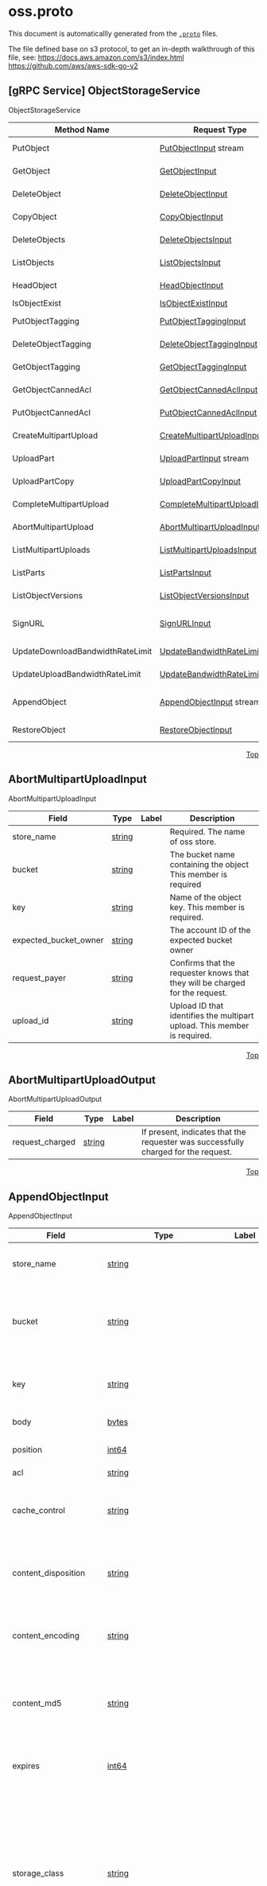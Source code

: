 
# oss.proto
<a name="top"></a>

This document is automaticallly generated from the [`.proto`](https://github.com/mosn/layotto/tree/main/spec/proto/runtime/v1) files.

The file defined base on s3 protocol, to get an in-depth walkthrough of this file, see:
https://docs.aws.amazon.com/s3/index.html
https://github.com/aws/aws-sdk-go-v2


<a name="spec.proto.extension.v1.ObjectStorageService"></a>

## [gRPC Service] ObjectStorageService
ObjectStorageService

| Method Name | Request Type | Response Type | Description |
| ----------- | ------------ | ------------- | ------------|
| PutObject | [PutObjectInput](#spec.proto.extension.v1.PutObjectInput) stream | [PutObjectOutput](#spec.proto.extension.v1.PutObjectOutput) | Object CRUD API Adds an object to a bucket. Refer https://docs.aws.amazon.com/AmazonS3/latest/API/API_PutObject.html |
| GetObject | [GetObjectInput](#spec.proto.extension.v1.GetObjectInput) | [GetObjectOutput](#spec.proto.extension.v1.GetObjectOutput) stream | Retrieves objects. Refer https://docs.aws.amazon.com/AmazonS3/latest/API/API_GetObject.html |
| DeleteObject | [DeleteObjectInput](#spec.proto.extension.v1.DeleteObjectInput) | [DeleteObjectOutput](#spec.proto.extension.v1.DeleteObjectOutput) | Delete objects. Refer https://docs.aws.amazon.com/AmazonS3/latest/API/API_DeleteObject.html |
| CopyObject | [CopyObjectInput](#spec.proto.extension.v1.CopyObjectInput) | [CopyObjectOutput](#spec.proto.extension.v1.CopyObjectOutput) | Creates a copy of an object that is already stored in oss server. Refer https://docs.aws.amazon.com/zh_cn/AmazonS3/latest/API/API_CopyObject.html |
| DeleteObjects | [DeleteObjectsInput](#spec.proto.extension.v1.DeleteObjectsInput) | [DeleteObjectsOutput](#spec.proto.extension.v1.DeleteObjectsOutput) | Delete multiple objects from a bucket. Refer https://docs.aws.amazon.com/zh_cn/AmazonS3/latest/API/API_DeleteObjects.html |
| ListObjects | [ListObjectsInput](#spec.proto.extension.v1.ListObjectsInput) | [ListObjectsOutput](#spec.proto.extension.v1.ListObjectsOutput) | Returns some or all (up to 1,000) of the objects in a bucket. Refer https://docs.aws.amazon.com/zh_cn/AmazonS3/latest/API/API_ListObjects.html |
| HeadObject | [HeadObjectInput](#spec.proto.extension.v1.HeadObjectInput) | [HeadObjectOutput](#spec.proto.extension.v1.HeadObjectOutput) | The HEAD action retrieves metadata from an object without returning the object itself. Refer https://docs.aws.amazon.com/AmazonS3/latest/API/API_HeadObject.html |
| IsObjectExist | [IsObjectExistInput](#spec.proto.extension.v1.IsObjectExistInput) | [IsObjectExistOutput](#spec.proto.extension.v1.IsObjectExistOutput) | This action used to check if the file exists. |
| PutObjectTagging | [PutObjectTaggingInput](#spec.proto.extension.v1.PutObjectTaggingInput) | [PutObjectTaggingOutput](#spec.proto.extension.v1.PutObjectTaggingOutput) | Object Tagging API Sets the supplied tag-set to an object that already exists in a bucket. Refer https://docs.aws.amazon.com/AmazonS3/latest/API/API_PutObjectTagging.html |
| DeleteObjectTagging | [DeleteObjectTaggingInput](#spec.proto.extension.v1.DeleteObjectTaggingInput) | [DeleteObjectTaggingOutput](#spec.proto.extension.v1.DeleteObjectTaggingOutput) | Removes the entire tag set from the specified object. Refer https://docs.aws.amazon.com/AmazonS3/latest/API/API_DeleteObjectTagging.html |
| GetObjectTagging | [GetObjectTaggingInput](#spec.proto.extension.v1.GetObjectTaggingInput) | [GetObjectTaggingOutput](#spec.proto.extension.v1.GetObjectTaggingOutput) | Returns the tag-set of an object. Refer https://docs.aws.amazon.com/zh_cn/AmazonS3/latest/API/API_GetObjectTagging.html |
| GetObjectCannedAcl | [GetObjectCannedAclInput](#spec.proto.extension.v1.GetObjectCannedAclInput) | [GetObjectCannedAclOutput](#spec.proto.extension.v1.GetObjectCannedAclOutput) | Returns object canned acl. Refer https://docs.aws.amazon.com/AmazonS3/latest/userguide/acl-overview.html#CannedACL |
| PutObjectCannedAcl | [PutObjectCannedAclInput](#spec.proto.extension.v1.PutObjectCannedAclInput) | [PutObjectCannedAclOutput](#spec.proto.extension.v1.PutObjectCannedAclOutput) | Set object canned acl. Refer https://docs.aws.amazon.com/AmazonS3/latest/userguide/acl-overview.html#CannedACL |
| CreateMultipartUpload | [CreateMultipartUploadInput](#spec.proto.extension.v1.CreateMultipartUploadInput) | [CreateMultipartUploadOutput](#spec.proto.extension.v1.CreateMultipartUploadOutput) | Object Multipart Operation API Initiates a multipart upload and returns an upload ID. Refer https://docs.aws.amazon.com/zh_cn/AmazonS3/latest/API/API_CreateMultipartUpload.html |
| UploadPart | [UploadPartInput](#spec.proto.extension.v1.UploadPartInput) stream | [UploadPartOutput](#spec.proto.extension.v1.UploadPartOutput) | Uploads a part in a multipart upload. Refer https://docs.aws.amazon.com/AmazonS3/latest/API/API_UploadPart.html |
| UploadPartCopy | [UploadPartCopyInput](#spec.proto.extension.v1.UploadPartCopyInput) | [UploadPartCopyOutput](#spec.proto.extension.v1.UploadPartCopyOutput) | Uploads a part by copying data from an existing object as data source. Refer https://docs.aws.amazon.com/AmazonS3/latest/API/API_UploadPartCopy.html |
| CompleteMultipartUpload | [CompleteMultipartUploadInput](#spec.proto.extension.v1.CompleteMultipartUploadInput) | [CompleteMultipartUploadOutput](#spec.proto.extension.v1.CompleteMultipartUploadOutput) | Completes a multipart upload by assembling previously uploaded parts. Refer https://docs.aws.amazon.com/AmazonS3/latest/API/API_CompleteMultipartUpload.html |
| AbortMultipartUpload | [AbortMultipartUploadInput](#spec.proto.extension.v1.AbortMultipartUploadInput) | [AbortMultipartUploadOutput](#spec.proto.extension.v1.AbortMultipartUploadOutput) | This action aborts a multipart upload. Refer https://docs.aws.amazon.com/AmazonS3/latest/API/API_AbortMultipartUpload.html |
| ListMultipartUploads | [ListMultipartUploadsInput](#spec.proto.extension.v1.ListMultipartUploadsInput) | [ListMultipartUploadsOutput](#spec.proto.extension.v1.ListMultipartUploadsOutput) | This action lists in-progress multipart uploads. Refer https://docs.aws.amazon.com/AmazonS3/latest/API/API_ListMultipartUploads.html |
| ListParts | [ListPartsInput](#spec.proto.extension.v1.ListPartsInput) | [ListPartsOutput](#spec.proto.extension.v1.ListPartsOutput) | Lists the parts that have been uploaded for a specific multipart upload. Refer https://docs.aws.amazon.com/AmazonS3/latest/API/API_ListParts.html |
| ListObjectVersions | [ListObjectVersionsInput](#spec.proto.extension.v1.ListObjectVersionsInput) | [ListObjectVersionsOutput](#spec.proto.extension.v1.ListObjectVersionsOutput) | Returns metadata about all versions of the objects in a bucket. Refer https://docs.aws.amazon.com/AmazonS3/latest/API/API_ListObjectVersions.html |
| SignURL | [SignURLInput](#spec.proto.extension.v1.SignURLInput) | [SignURLOutput](#spec.proto.extension.v1.SignURLOutput) | A presigned URL gives you access to the object identified in the URL, provided that the creator of the presigned URL has permissions to access that object. Refer https://docs.aws.amazon.com/AmazonS3/latest/userguide/PresignedUrlUploadObject.html |
| UpdateDownloadBandwidthRateLimit | [UpdateBandwidthRateLimitInput](#spec.proto.extension.v1.UpdateBandwidthRateLimitInput) | [.google.protobuf.Empty](#google.protobuf.Empty) | This action used to set download bandwidth limit speed. Refer https://github.com/aliyun/aliyun-oss-go-sdk/blob/master/oss/client.go#L2106 |
| UpdateUploadBandwidthRateLimit | [UpdateBandwidthRateLimitInput](#spec.proto.extension.v1.UpdateBandwidthRateLimitInput) | [.google.protobuf.Empty](#google.protobuf.Empty) | This action used to set upload bandwidth limit speed. Refer https://github.com/aliyun/aliyun-oss-go-sdk/blob/master/oss/client.go#L2096 |
| AppendObject | [AppendObjectInput](#spec.proto.extension.v1.AppendObjectInput) stream | [AppendObjectOutput](#spec.proto.extension.v1.AppendObjectOutput) | This action is used to append object. Refer https://help.aliyun.com/document_detail/31981.html or https://github.com/minio/minio-java/issues/980 |
| RestoreObject | [RestoreObjectInput](#spec.proto.extension.v1.RestoreObjectInput) | [RestoreObjectOutput](#spec.proto.extension.v1.RestoreObjectOutput) | Restores an archived copy of an object back. Refer https://docs.aws.amazon.com/zh_cn/AmazonS3/latest/API/API_RestoreObject.html |

 <!-- end services -->


<a name="spec.proto.extension.v1.AbortMultipartUploadInput"></a>
<p align="right"><a href="#top">Top</a></p>

## AbortMultipartUploadInput
AbortMultipartUploadInput


| Field | Type | Label | Description |
| ----- | ---- | ----- | ----------- |
| store_name | [string](#string) |  | Required. The name of oss store. |
| bucket | [string](#string) |  | The bucket name containing the object This member is required |
| key | [string](#string) |  | Name of the object key. This member is required. |
| expected_bucket_owner | [string](#string) |  | The account ID of the expected bucket owner |
| request_payer | [string](#string) |  | Confirms that the requester knows that they will be charged for the request. |
| upload_id | [string](#string) |  | Upload ID that identifies the multipart upload. This member is required. |






<a name="spec.proto.extension.v1.AbortMultipartUploadOutput"></a>
<p align="right"><a href="#top">Top</a></p>

## AbortMultipartUploadOutput
AbortMultipartUploadOutput


| Field | Type | Label | Description |
| ----- | ---- | ----- | ----------- |
| request_charged | [string](#string) |  | If present, indicates that the requester was successfully charged for the request. |






<a name="spec.proto.extension.v1.AppendObjectInput"></a>
<p align="right"><a href="#top">Top</a></p>

## AppendObjectInput
AppendObjectInput


| Field | Type | Label | Description |
| ----- | ---- | ----- | ----------- |
| store_name | [string](#string) |  | Required. The name of oss store. |
| bucket | [string](#string) |  | The bucket name containing the object This member is required |
| key | [string](#string) |  | Name of the object key. This member is required. |
| body | [bytes](#bytes) |  | Object content |
| position | [int64](#int64) |  | Append start position |
| acl | [string](#string) |  | Object ACL |
| cache_control | [string](#string) |  | Sets the Cache-Control header of the response. |
| content_disposition | [string](#string) |  | Sets the Content-Disposition header of the response |
| content_encoding | [string](#string) |  | Sets the Content-Encoding header of the response |
| content_md5 | [string](#string) |  | The base64-encoded 128-bit MD5 digest of the part data. |
| expires | [int64](#int64) |  | Sets the Expires header of the response |
| storage_class | [string](#string) |  | Provides storage class information of the object. Amazon S3 returns this header for all objects except for S3 Standard storage class objects. |
| server_side_encryption | [string](#string) |  | The server-side encryption algorithm used when storing this object in Amazon S3 (for example, AES256, aws:kms). |
| meta | [string](#string) |  | Object metadata |
| tags | [AppendObjectInput.TagsEntry](#spec.proto.extension.v1.AppendObjectInput.TagsEntry) | repeated | Object tags |






<a name="spec.proto.extension.v1.AppendObjectInput.TagsEntry"></a>
<p align="right"><a href="#top">Top</a></p>

## AppendObjectInput.TagsEntry



| Field | Type | Label | Description |
| ----- | ---- | ----- | ----------- |
| key | [string](#string) |  |  |
| value | [string](#string) |  |  |






<a name="spec.proto.extension.v1.AppendObjectOutput"></a>
<p align="right"><a href="#top">Top</a></p>

## AppendObjectOutput
AppendObjectOutput


| Field | Type | Label | Description |
| ----- | ---- | ----- | ----------- |
| append_position | [int64](#int64) |  | Next append position |






<a name="spec.proto.extension.v1.CompleteMultipartUploadInput"></a>
<p align="right"><a href="#top">Top</a></p>

## CompleteMultipartUploadInput
CompleteMultipartUploadInput


| Field | Type | Label | Description |
| ----- | ---- | ----- | ----------- |
| store_name | [string](#string) |  | Required. The name of oss store. |
| bucket | [string](#string) |  | The bucket name containing the object This member is required |
| key | [string](#string) |  | Name of the object key. This member is required. |
| upload_id | [string](#string) |  | ID for the initiated multipart upload. This member is required. |
| request_payer | [string](#string) |  | Confirms that the requester knows that they will be charged for the request. |
| expected_bucket_owner | [string](#string) |  | Expected bucket owner |
| multipart_upload | [CompletedMultipartUpload](#spec.proto.extension.v1.CompletedMultipartUpload) |  | The container for the multipart upload request information. |






<a name="spec.proto.extension.v1.CompleteMultipartUploadOutput"></a>
<p align="right"><a href="#top">Top</a></p>

## CompleteMultipartUploadOutput
CompleteMultipartUploadOutput


| Field | Type | Label | Description |
| ----- | ---- | ----- | ----------- |
| bucket | [string](#string) |  | The bucket name containing the object This member is required |
| key | [string](#string) |  | Name of the object key. This member is required. |
| bucket_key_enabled | [bool](#bool) |  | Indicates whether the multipart upload uses an S3 Bucket Key for server-side encryption with Amazon Web Services KMS (SSE-KMS). |
| etag | [string](#string) |  | Entity tag that identifies the newly created object's data |
| expiration | [string](#string) |  | If the object expiration is configured, this will contain the expiration date (expiry-date) and rule ID (rule-id). The value of rule-id is URL-encoded. |
| location | [string](#string) |  | The URI that identifies the newly created object. |
| request_charged | [string](#string) |  | If present, indicates that the requester was successfully charged for the request. |
| sse_kms_keyId | [string](#string) |  | If present, specifies the ID of the Amazon Web Services Key Management Service (Amazon Web Services KMS) symmetric customer managed key that was used for the object. |
| server_side_encryption | [string](#string) |  | The server-side encryption algorithm used when storing this object in Amazon S3 (for example, AES256, aws:kms). |
| version_id | [string](#string) |  | Version ID of the newly created object, in case the bucket has versioning turned on. |






<a name="spec.proto.extension.v1.CompletedMultipartUpload"></a>
<p align="right"><a href="#top">Top</a></p>

## CompletedMultipartUpload
CompletedMultipartUpload


| Field | Type | Label | Description |
| ----- | ---- | ----- | ----------- |
| parts | [CompletedPart](#spec.proto.extension.v1.CompletedPart) | repeated | Array of CompletedPart data types. |






<a name="spec.proto.extension.v1.CompletedPart"></a>
<p align="right"><a href="#top">Top</a></p>

## CompletedPart
CompletedPart


| Field | Type | Label | Description |
| ----- | ---- | ----- | ----------- |
| etag | [string](#string) |  | Entity tag returned when the part was uploaded. |
| part_number | [int32](#int32) |  | Part number that identifies the part. This is a positive integer between 1 and 10,000. |






<a name="spec.proto.extension.v1.CopyObjectInput"></a>
<p align="right"><a href="#top">Top</a></p>

## CopyObjectInput
CopyObjectInput


| Field | Type | Label | Description |
| ----- | ---- | ----- | ----------- |
| store_name | [string](#string) |  | Required. The name of oss store. |
| bucket | [string](#string) |  | The name of the destination bucket. When using this action with an access point This member is required. |
| key | [string](#string) |  | The key of the destination object. This member is required. |
| copy_source | [CopySource](#spec.proto.extension.v1.CopySource) |  | CopySource |
| tagging | [CopyObjectInput.TaggingEntry](#spec.proto.extension.v1.CopyObjectInput.TaggingEntry) | repeated | The tag-set for the object destination object this value must be used in conjunction with the TaggingDirective. The tag-set must be encoded as URL Query parameters. |
| expires | [int64](#int64) |  | The date and time at which the object is no longer cacheable. |
| metadata_directive | [string](#string) |  | Specifies whether the metadata is copied from the source object or replaced with metadata provided in the request. |
| metadata | [CopyObjectInput.MetadataEntry](#spec.proto.extension.v1.CopyObjectInput.MetadataEntry) | repeated | A map of metadata to store with the object in S3. |






<a name="spec.proto.extension.v1.CopyObjectInput.MetadataEntry"></a>
<p align="right"><a href="#top">Top</a></p>

## CopyObjectInput.MetadataEntry



| Field | Type | Label | Description |
| ----- | ---- | ----- | ----------- |
| key | [string](#string) |  |  |
| value | [string](#string) |  |  |






<a name="spec.proto.extension.v1.CopyObjectInput.TaggingEntry"></a>
<p align="right"><a href="#top">Top</a></p>

## CopyObjectInput.TaggingEntry



| Field | Type | Label | Description |
| ----- | ---- | ----- | ----------- |
| key | [string](#string) |  |  |
| value | [string](#string) |  |  |






<a name="spec.proto.extension.v1.CopyObjectOutput"></a>
<p align="right"><a href="#top">Top</a></p>

## CopyObjectOutput
CopyObjectOutput


| Field | Type | Label | Description |
| ----- | ---- | ----- | ----------- |
| copy_object_result | [CopyObjectResult](#spec.proto.extension.v1.CopyObjectResult) |  | Container for all response elements. |
| version_id | [string](#string) |  | Version ID of the newly created copy. |
| expiration | [string](#string) |  | If the object expiration is configured, the response includes this header. |






<a name="spec.proto.extension.v1.CopyObjectResult"></a>
<p align="right"><a href="#top">Top</a></p>

## CopyObjectResult
CopyObjectResult


| Field | Type | Label | Description |
| ----- | ---- | ----- | ----------- |
| etag | [string](#string) |  | Returns the ETag of the new object. The ETag reflects only changes to the contents of an object, not its metadata. |
| last_modified | [int64](#int64) |  | Creation date of the object. |






<a name="spec.proto.extension.v1.CopyPartResult"></a>
<p align="right"><a href="#top">Top</a></p>

## CopyPartResult
CopyPartResult


| Field | Type | Label | Description |
| ----- | ---- | ----- | ----------- |
| etag | [string](#string) |  | Entity tag of the object. |
| last_modified | [int64](#int64) |  | Last modified time |






<a name="spec.proto.extension.v1.CopySource"></a>
<p align="right"><a href="#top">Top</a></p>

## CopySource
CopySource


| Field | Type | Label | Description |
| ----- | ---- | ----- | ----------- |
| copy_source_bucket | [string](#string) |  | source object bucket name |
| copy_source_key | [string](#string) |  | source object name |
| copy_source_version_id | [string](#string) |  | source object version |






<a name="spec.proto.extension.v1.CreateMultipartUploadInput"></a>
<p align="right"><a href="#top">Top</a></p>

## CreateMultipartUploadInput
CreateMultipartUploadInput


| Field | Type | Label | Description |
| ----- | ---- | ----- | ----------- |
| store_name | [string](#string) |  | Required. The name of oss store. |
| bucket | [string](#string) |  | The bucket name containing the object This member is required |
| key | [string](#string) |  | Name of the object key. This member is required. |
| acl | [string](#string) |  | The canned ACL to apply to the object. This action is not supported by Amazon S3 on Outposts. |
| bucket_key_enabled | [bool](#bool) |  | Specifies whether Amazon S3 should use an S3 Bucket Key for object encryption with server-side encryption using AWS KMS (SSE-KMS). Setting this header to true causes Amazon S3 to use an S3 Bucket Key for object encryption with SSE-KMS. Specifying this header with a PUT action doesn’t affect bucket-level settings for S3 Bucket Key. |
| cache_control | [string](#string) |  | Specifies caching behavior along the request/reply chain |
| content_disposition | [string](#string) |  | Specifies presentational information for the object |
| content_encoding | [string](#string) |  | Specifies what content encodings have been applied to the object and thus what decoding mechanisms must be applied to obtain the media-type referenced by the Content-Type header field. |
| content_language | [string](#string) |  | The language the content is in. |
| content_type | [string](#string) |  | A standard MIME type describing the format of the object data. |
| expected_bucket_owner | [string](#string) |  | The account ID of the expected bucket owner. If the bucket is owned by a different account, the request fails with the HTTP status code 403 Forbidden (access denied). |
| expires | [int64](#int64) |  | The date and time at which the object is no longer cacheable. |
| grant_full_control | [string](#string) |  | Gives the grantee READ, READ_ACP, and WRITE_ACP permissions on the object. This action is not supported by Amazon S3 on Outposts. |
| grant_read | [string](#string) |  | Allows grantee to read the object data and its metadata. This action is not supported by Amazon S3 on Outposts. |
| grant_read_acp | [string](#string) |  | Allows grantee to read the object ACL. This action is not supported by Amazon S3 on Outposts. |
| grant_write_acp | [string](#string) |  | Allows grantee to write the ACL for the applicable object. This action is not supported by Amazon S3 on Outposts. |
| meta_data | [CreateMultipartUploadInput.MetaDataEntry](#spec.proto.extension.v1.CreateMultipartUploadInput.MetaDataEntry) | repeated | A map of metadata to store with the object |
| object_lock_legal_hold_status | [string](#string) |  | Specifies whether you want to apply a legal hold to the uploaded object |
| object_lock_mode | [string](#string) |  | Specifies the Object Lock mode that you want to apply to the uploaded object |
| object_lock_retain_until_date | [int64](#int64) |  | Specifies the date and time when you want the Object Lock to expire |
| request_payer | [string](#string) |  | Confirms that the requester knows that they will be charged for the request |
| sse_customer_algorithm | [string](#string) |  | Specifies the algorithm to use to when encrypting the object (for example, AES256). |
| sse_customer_key | [string](#string) |  | Specifies the customer-provided encryption key to use in encrypting data |
| sse_customer_key_md5 | [string](#string) |  | Specifies the 128-bit MD5 digest of the encryption key according to RFC 1321 |
| sse_kms_encryption_context | [string](#string) |  | Specifies the Amazon Web Services KMS Encryption Context to use for object encryption |
| sse_kms_key_id | [string](#string) |  | Specifies the ID of the symmetric customer managed key to use for object encryption |
| server_side_encryption | [string](#string) |  | The server-side encryption algorithm used when storing this object |
| storage_class | [string](#string) |  | By default, oss store uses the STANDARD Storage Class to store newly created objects |
| tagging | [CreateMultipartUploadInput.TaggingEntry](#spec.proto.extension.v1.CreateMultipartUploadInput.TaggingEntry) | repeated | The tag-set for the object. The tag-set must be encoded as URL Query parameters. |
| website_redirect_location | [string](#string) |  | If the bucket is configured as a website, redirects requests for this object to another object in the same bucket or to an external URL. |






<a name="spec.proto.extension.v1.CreateMultipartUploadInput.MetaDataEntry"></a>
<p align="right"><a href="#top">Top</a></p>

## CreateMultipartUploadInput.MetaDataEntry



| Field | Type | Label | Description |
| ----- | ---- | ----- | ----------- |
| key | [string](#string) |  |  |
| value | [string](#string) |  |  |






<a name="spec.proto.extension.v1.CreateMultipartUploadInput.TaggingEntry"></a>
<p align="right"><a href="#top">Top</a></p>

## CreateMultipartUploadInput.TaggingEntry



| Field | Type | Label | Description |
| ----- | ---- | ----- | ----------- |
| key | [string](#string) |  |  |
| value | [string](#string) |  |  |






<a name="spec.proto.extension.v1.CreateMultipartUploadOutput"></a>
<p align="right"><a href="#top">Top</a></p>

## CreateMultipartUploadOutput
CreateMultipartUploadOutput


| Field | Type | Label | Description |
| ----- | ---- | ----- | ----------- |
| bucket | [string](#string) |  | The bucket name containing the object This member is required |
| key | [string](#string) |  | Name of the object key. This member is required. |
| abort_date | [int64](#int64) |  | If the bucket has a lifecycle rule configured with an action to abort incomplete multipart uploads and the prefix in the lifecycle rule matches the object name in the request, the response includes this header |
| abort_rule_id | [string](#string) |  | It identifies the applicable lifecycle configuration rule that defines the action to abort incomplete multipart uploads. |
| bucket_key_enabled | [bool](#bool) |  | Indicates whether the multipart upload uses an S3 Bucket Key for server-side encryption with Amazon Web Services KMS (SSE-KMS). |
| request_charged | [string](#string) |  | If present, indicates that the requester was successfully charged for the request. |
| sse_customer_algorithm | [string](#string) |  | If server-side encryption with a customer-provided encryption key was requested, the response will include this header confirming the encryption algorithm used. |
| sse_customer_key_md5 | [string](#string) |  | If server-side encryption with a customer-provided encryption key was requested, the response will include this header to provide round-trip message integrity verification of the customer-provided encryption key. |
| sse_kms_encryption_context | [string](#string) |  | If present, specifies the Amazon Web Services KMS Encryption Context to use for object encryption. The value of this header is a base64-encoded UTF-8 string holding JSON with the encryption context key-value pairs. |
| sse_kms_key_id | [string](#string) |  | If present, specifies the ID of the Amazon Web Services Key Management Service (Amazon Web Services KMS) symmetric customer managed key that was used for the object. |
| server_side_encryption | [string](#string) |  | The server-side encryption algorithm used when storing this object in Amazon S3 (for example, AES256, aws:kms). |
| upload_id | [string](#string) |  | ID for the initiated multipart upload. |






<a name="spec.proto.extension.v1.Delete"></a>
<p align="right"><a href="#top">Top</a></p>

## Delete
Delete


| Field | Type | Label | Description |
| ----- | ---- | ----- | ----------- |
| objects | [ObjectIdentifier](#spec.proto.extension.v1.ObjectIdentifier) | repeated | ObjectIdentifier |
| quiet | [bool](#bool) |  | Element to enable quiet mode for the request. When you add this element, you must set its value to true. |






<a name="spec.proto.extension.v1.DeleteMarkerEntry"></a>
<p align="right"><a href="#top">Top</a></p>

## DeleteMarkerEntry
DeleteMarkerEntry


| Field | Type | Label | Description |
| ----- | ---- | ----- | ----------- |
| is_latest | [bool](#bool) |  | Specifies whether the object is (true) or is not (false) the latest version of an object. |
| key | [string](#string) |  | Name of the object key. This member is required. |
| last_modified | [int64](#int64) |  | Date and time the object was last modified. |
| owner | [Owner](#spec.proto.extension.v1.Owner) |  | Owner |
| version_id | [string](#string) |  | Version ID of an object. |






<a name="spec.proto.extension.v1.DeleteObjectInput"></a>
<p align="right"><a href="#top">Top</a></p>

## DeleteObjectInput
DeleteObjectInput


| Field | Type | Label | Description |
| ----- | ---- | ----- | ----------- |
| store_name | [string](#string) |  | Required. The name of oss store. |
| bucket | [string](#string) |  | The bucket name to which the DEL action was initiated This member is required. |
| key | [string](#string) |  | Object key for which the DEL action was initiated. This member is required. |
| request_payer | [string](#string) |  | Confirms that the requester knows that they will be charged for the request. |
| version_id | [string](#string) |  | VersionId used to reference a specific version of the object. |






<a name="spec.proto.extension.v1.DeleteObjectOutput"></a>
<p align="right"><a href="#top">Top</a></p>

## DeleteObjectOutput
DeleteObjectOutput


| Field | Type | Label | Description |
| ----- | ---- | ----- | ----------- |
| delete_marker | [bool](#bool) |  | Specifies whether the versioned object that was permanently deleted was (true) or was not (false) a delete marker. |
| request_charged | [string](#string) |  | If present, indicates that the requester was successfully charged for the request. |
| version_id | [string](#string) |  | Returns the version ID of the delete marker created as a result of the DELETE operation. |






<a name="spec.proto.extension.v1.DeleteObjectTaggingInput"></a>
<p align="right"><a href="#top">Top</a></p>

## DeleteObjectTaggingInput
DeleteObjectTaggingInput


| Field | Type | Label | Description |
| ----- | ---- | ----- | ----------- |
| store_name | [string](#string) |  | Required. The name of oss store. |
| bucket | [string](#string) |  | The bucket name containing the objects from which to remove the tags. |
| key | [string](#string) |  | The key that identifies the object in the bucket from which to remove all tags. This member is required. |
| version_id | [string](#string) |  | The versionId of the object that the tag-set will be removed from. |
| expected_bucket_owner | [string](#string) |  | The account ID of the expected bucket owner. If the bucket is owned by a different account, the request fails with the HTTP status code 403 Forbidden (access denied). |






<a name="spec.proto.extension.v1.DeleteObjectTaggingOutput"></a>
<p align="right"><a href="#top">Top</a></p>

## DeleteObjectTaggingOutput
DeleteObjectTaggingOutput


| Field | Type | Label | Description |
| ----- | ---- | ----- | ----------- |
| version_id | [string](#string) |  | The versionId of the object the tag-set was removed from. |
| result_metadata | [DeleteObjectTaggingOutput.ResultMetadataEntry](#spec.proto.extension.v1.DeleteObjectTaggingOutput.ResultMetadataEntry) | repeated | Metadata pertaining to the operation's result. |






<a name="spec.proto.extension.v1.DeleteObjectTaggingOutput.ResultMetadataEntry"></a>
<p align="right"><a href="#top">Top</a></p>

## DeleteObjectTaggingOutput.ResultMetadataEntry



| Field | Type | Label | Description |
| ----- | ---- | ----- | ----------- |
| key | [string](#string) |  |  |
| value | [string](#string) |  |  |






<a name="spec.proto.extension.v1.DeleteObjectsInput"></a>
<p align="right"><a href="#top">Top</a></p>

## DeleteObjectsInput
DeleteObjectsInput


| Field | Type | Label | Description |
| ----- | ---- | ----- | ----------- |
| store_name | [string](#string) |  | Required. The name of oss store. |
| bucket | [string](#string) |  | The bucket name containing the object This member is required |
| delete | [Delete](#spec.proto.extension.v1.Delete) |  | Delete objects |
| request_payer | [string](#string) |  | Confirms that the requester knows that they will be charged for the request. |






<a name="spec.proto.extension.v1.DeleteObjectsOutput"></a>
<p align="right"><a href="#top">Top</a></p>

## DeleteObjectsOutput
DeleteObjectsOutput


| Field | Type | Label | Description |
| ----- | ---- | ----- | ----------- |
| deleted | [DeletedObject](#spec.proto.extension.v1.DeletedObject) | repeated | DeletedObject |






<a name="spec.proto.extension.v1.DeletedObject"></a>
<p align="right"><a href="#top">Top</a></p>

## DeletedObject
DeletedObject


| Field | Type | Label | Description |
| ----- | ---- | ----- | ----------- |
| delete_marker | [bool](#bool) |  | Specifies whether the versioned object that was permanently deleted was (true) or was not (false) a delete marker. In a simple DELETE, this header indicates whether (true) or not (false) a delete marker was created. |
| delete_marker_version_id | [string](#string) |  | The version ID of the delete marker created as a result of the DELETE operation. If you delete a specific object version, the value returned by this header is the version ID of the object version deleted. |
| key | [string](#string) |  | The name of the deleted object. |
| version_id | [string](#string) |  | The version ID of the deleted object. |






<a name="spec.proto.extension.v1.GetObjectCannedAclInput"></a>
<p align="right"><a href="#top">Top</a></p>

## GetObjectCannedAclInput
GetObjectCannedAclInput


| Field | Type | Label | Description |
| ----- | ---- | ----- | ----------- |
| store_name | [string](#string) |  | Required. The name of oss store. |
| bucket | [string](#string) |  | The bucket name containing the object This member is required |
| key | [string](#string) |  | Name of the object key. This member is required. |
| version_id | [string](#string) |  | VersionId used to reference a specific version of the object |






<a name="spec.proto.extension.v1.GetObjectCannedAclOutput"></a>
<p align="right"><a href="#top">Top</a></p>

## GetObjectCannedAclOutput
GetObjectCannedAclOutput


| Field | Type | Label | Description |
| ----- | ---- | ----- | ----------- |
| canned_acl | [string](#string) |  | Object CannedACL |
| owner | [Owner](#spec.proto.extension.v1.Owner) |  | Owner |
| request_charged | [string](#string) |  | If present, indicates that the requester was successfully charged for the request. |






<a name="spec.proto.extension.v1.GetObjectInput"></a>
<p align="right"><a href="#top">Top</a></p>

## GetObjectInput
GetObjectInput


| Field | Type | Label | Description |
| ----- | ---- | ----- | ----------- |
| store_name | [string](#string) |  | Required. The name of oss store. |
| bucket | [string](#string) |  | The bucket name containing the object This member is required |
| key | [string](#string) |  | Key of the object to get This member is required |
| expected_bucket_owner | [string](#string) |  | The account ID of the expected bucket owner |
| if_match | [string](#string) |  | Return the object only if its entity tag (ETag) is the same as the one specified |
| if_modified_since | [int64](#int64) |  | Return the object only if it has been modified since the specified time |
| if_none_match | [string](#string) |  | Return the object only if its entity tag (ETag) is different from the one specified |
| if_unmodified_since | [int64](#int64) |  | Return the object only if it has not been modified since the specified time |
| part_number | [int64](#int64) |  | Part number of the object being read. This is a positive integer between 1 and 10,000. Effectively performs a 'ranged' GET request for the part specified. Useful for downloading just a part of an object. |
| start | [int64](#int64) |  | Downloads the specified range bytes of an object start is used to specify the location where the file starts |
| end | [int64](#int64) |  | end is used to specify the location where the file end |
| request_payer | [string](#string) |  | Confirms that the requester knows that they will be charged for the request. |
| response_cache_control | [string](#string) |  | Sets the Cache-Control header of the response. |
| response_content_disposition | [string](#string) |  | Sets the Content-Disposition header of the response |
| response_content_encoding | [string](#string) |  | Sets the Content-Encoding header of the response |
| response_content_language | [string](#string) |  | Sets the Content-Language header of the response |
| response_content_type | [string](#string) |  | Sets the Content-Type header of the response |
| response_expires | [string](#string) |  | Sets the Expires header of the response |
| sse_customer_algorithm | [string](#string) |  | Specifies the algorithm to use to when decrypting the object (for example,AES256) |
| sse_customer_key | [string](#string) |  | Specifies the customer-provided encryption key for Amazon S3 used to encrypt the data. This value is used to decrypt the object when recovering it and must match the one used when storing the data. The key must be appropriate for use with the algorithm specified in the x-amz-server-side-encryption-customer-algorithm header |
| sse_customer_key_md5 | [string](#string) |  | Specifies the 128-bit MD5 digest of the encryption key according to RFC 1321 Amazon S3 uses this header for a message integrity check to ensure that the encryption key was transmitted without error. |
| version_id | [string](#string) |  | VersionId used to reference a specific version of the object |
| accept_encoding | [string](#string) |  | Specify Accept-Encoding, aws not supported now |
| signed_url | [string](#string) |  | Specify the signed url of object, user can get object with signed url without ak、sk |






<a name="spec.proto.extension.v1.GetObjectOutput"></a>
<p align="right"><a href="#top">Top</a></p>

## GetObjectOutput
GetObjectOutput


| Field | Type | Label | Description |
| ----- | ---- | ----- | ----------- |
| body | [bytes](#bytes) |  | Object data. |
| cache_control | [string](#string) |  | Specifies caching behavior along the request/reply chain. |
| content_disposition | [string](#string) |  | Specifies presentational information for the object. |
| content_encoding | [string](#string) |  | Specifies what content encodings have been applied to the object and thus what decoding mechanisms must be applied to obtain the media-type referenced by the Content-Type header field. |
| content_language | [string](#string) |  | The language the content is in. |
| content_length | [int64](#int64) |  | Size of the body in bytes. |
| content_range | [string](#string) |  | The portion of the object returned in the response. |
| content_type | [string](#string) |  | A standard MIME type describing the format of the object data. |
| delete_marker | [bool](#bool) |  | Specifies whether the object retrieved was (true) or was not (false) a Delete Marker. If false, this response header does not appear in the response. |
| etag | [string](#string) |  | An entity tag (ETag) is an opaque identifier assigned by a web server to a specific version of a resource found at a URL. |
| expiration | [string](#string) |  | If the object expiration is configured (see PUT Bucket lifecycle), the response includes this header. It includes the expiry-date and rule-id key-value pairs providing object expiration information. The value of the rule-id is URL-encoded. |
| expires | [string](#string) |  | The date and time at which the object is no longer cacheable. |
| last_modified | [int64](#int64) |  | Creation date of the object. |
| version_id | [string](#string) |  | Version of the object. |
| tag_count | [int64](#int64) |  | The number of tags, if any, on the object. |
| storage_class | [string](#string) |  | Provides storage class information of the object. Amazon S3 returns this header for all objects except for S3 Standard storage class objects. |
| parts_count | [int64](#int64) |  | The count of parts this object has. This value is only returned if you specify partNumber in your request and the object was uploaded as a multipart upload. |
| metadata | [GetObjectOutput.MetadataEntry](#spec.proto.extension.v1.GetObjectOutput.MetadataEntry) | repeated | A map of metadata to store with the object in S3. Map keys will be normalized to lower-case. |






<a name="spec.proto.extension.v1.GetObjectOutput.MetadataEntry"></a>
<p align="right"><a href="#top">Top</a></p>

## GetObjectOutput.MetadataEntry



| Field | Type | Label | Description |
| ----- | ---- | ----- | ----------- |
| key | [string](#string) |  |  |
| value | [string](#string) |  |  |






<a name="spec.proto.extension.v1.GetObjectTaggingInput"></a>
<p align="right"><a href="#top">Top</a></p>

## GetObjectTaggingInput
GetObjectTaggingInput


| Field | Type | Label | Description |
| ----- | ---- | ----- | ----------- |
| store_name | [string](#string) |  | Required. The name of oss store. |
| bucket | [string](#string) |  | The bucket name containing the object for which to get the tagging information. This member is required. |
| key | [string](#string) |  | Object key for which to get the tagging information. This member is required. |
| version_id | [string](#string) |  | The versionId of the object for which to get the tagging information. |
| expected_bucket_owner | [string](#string) |  | The account ID of the expected bucket owner. If the bucket is owned by a different account, the request fails with the HTTP status code 403 Forbidden (access denied). |
| request_payer | [string](#string) |  | Confirms that the requester knows that they will be charged for the request. |






<a name="spec.proto.extension.v1.GetObjectTaggingOutput"></a>
<p align="right"><a href="#top">Top</a></p>

## GetObjectTaggingOutput
GetObjectTaggingOutput


| Field | Type | Label | Description |
| ----- | ---- | ----- | ----------- |
| tags | [GetObjectTaggingOutput.TagsEntry](#spec.proto.extension.v1.GetObjectTaggingOutput.TagsEntry) | repeated | Contains the tag set. This member is required. |
| version_id | [string](#string) |  | The versionId of the object for which you got the tagging information. |
| result_metadata | [GetObjectTaggingOutput.ResultMetadataEntry](#spec.proto.extension.v1.GetObjectTaggingOutput.ResultMetadataEntry) | repeated | Metadata pertaining to the operation's result. |






<a name="spec.proto.extension.v1.GetObjectTaggingOutput.ResultMetadataEntry"></a>
<p align="right"><a href="#top">Top</a></p>

## GetObjectTaggingOutput.ResultMetadataEntry



| Field | Type | Label | Description |
| ----- | ---- | ----- | ----------- |
| key | [string](#string) |  |  |
| value | [string](#string) |  |  |






<a name="spec.proto.extension.v1.GetObjectTaggingOutput.TagsEntry"></a>
<p align="right"><a href="#top">Top</a></p>

## GetObjectTaggingOutput.TagsEntry



| Field | Type | Label | Description |
| ----- | ---- | ----- | ----------- |
| key | [string](#string) |  |  |
| value | [string](#string) |  |  |






<a name="spec.proto.extension.v1.HeadObjectInput"></a>
<p align="right"><a href="#top">Top</a></p>

## HeadObjectInput
HeadObjectInput


| Field | Type | Label | Description |
| ----- | ---- | ----- | ----------- |
| store_name | [string](#string) |  | Required. The name of oss store. |
| bucket | [string](#string) |  | The bucket name containing the object This member is required |
| key | [string](#string) |  | Name of the object key. This member is required. |
| checksum_mode | [string](#string) |  | To retrieve the checksum, this parameter must be enabled |
| expected_bucket_owner | [string](#string) |  | The account ID of the expected bucket owner |
| if_match | [string](#string) |  | Return the object only if its entity tag (ETag) is the same as the one specified; otherwise, return a 412 (precondition failed) error. |
| if_modified_since | [int64](#int64) |  | Return the object only if it has been modified since the specified time; otherwise, return a 304 (not modified) error. |
| if_none_match | [string](#string) |  | Return the object only if its entity tag (ETag) is different from the one specified |
| if_unmodified_since | [int64](#int64) |  | Return the object only if it has not been modified since the specified time; |
| part_number | [int32](#int32) |  | Part number of the object being read. This is a positive integer between 1 and 10,000. Effectively performs a 'ranged' HEAD request for the part specified. Useful querying about the size of the part and the number of parts in this object. |
| request_payer | [string](#string) |  | Confirms that the requester knows that they will be charged for the request. |
| sse_customer_algorithm | [string](#string) |  | Specifies the algorithm to use to when encrypting the object (for example, AES256). |
| sse_customer_key | [string](#string) |  | Specifies the customer-provided encryption key for Amazon S3 to use in encrypting data |
| sse_customer_key_md5 | [string](#string) |  | Specifies the 128-bit MD5 digest of the encryption key according to RFC 1321. |
| version_id | [string](#string) |  | VersionId used to reference a specific version of the object. |
| with_details | [bool](#bool) |  | Return object details meta |






<a name="spec.proto.extension.v1.HeadObjectOutput"></a>
<p align="right"><a href="#top">Top</a></p>

## HeadObjectOutput
HeadObjectOutput


| Field | Type | Label | Description |
| ----- | ---- | ----- | ----------- |
| result_metadata | [HeadObjectOutput.ResultMetadataEntry](#spec.proto.extension.v1.HeadObjectOutput.ResultMetadataEntry) | repeated | Metadata pertaining to the operation's result. |






<a name="spec.proto.extension.v1.HeadObjectOutput.ResultMetadataEntry"></a>
<p align="right"><a href="#top">Top</a></p>

## HeadObjectOutput.ResultMetadataEntry



| Field | Type | Label | Description |
| ----- | ---- | ----- | ----------- |
| key | [string](#string) |  |  |
| value | [string](#string) |  |  |






<a name="spec.proto.extension.v1.Initiator"></a>
<p align="right"><a href="#top">Top</a></p>

## Initiator
Initiator


| Field | Type | Label | Description |
| ----- | ---- | ----- | ----------- |
| display_name | [string](#string) |  | Initiator name |
| id | [string](#string) |  | Initiator id |






<a name="spec.proto.extension.v1.IsObjectExistInput"></a>
<p align="right"><a href="#top">Top</a></p>

## IsObjectExistInput
IsObjectExistInput


| Field | Type | Label | Description |
| ----- | ---- | ----- | ----------- |
| store_name | [string](#string) |  | Required. The name of oss store. |
| bucket | [string](#string) |  | The bucket name containing the object This member is required |
| key | [string](#string) |  | Name of the object key. This member is required. |
| version_id | [string](#string) |  | Object version id |






<a name="spec.proto.extension.v1.IsObjectExistOutput"></a>
<p align="right"><a href="#top">Top</a></p>

## IsObjectExistOutput
IsObjectExistOutput


| Field | Type | Label | Description |
| ----- | ---- | ----- | ----------- |
| file_exist | [bool](#bool) |  | Object exist or not |






<a name="spec.proto.extension.v1.ListMultipartUploadsInput"></a>
<p align="right"><a href="#top">Top</a></p>

## ListMultipartUploadsInput
ListMultipartUploadsInput


| Field | Type | Label | Description |
| ----- | ---- | ----- | ----------- |
| store_name | [string](#string) |  | Required. The name of oss store. |
| bucket | [string](#string) |  | The bucket name containing the object This member is required |
| delimiter | [string](#string) |  | Character you use to group keys. All keys that contain the same string between the prefix, if specified, and the first occurrence of the delimiter after the prefix are grouped under a single result element, CommonPrefixes. If you don't specify the prefix parameter, then the substring starts at the beginning of the key. The keys that are grouped under CommonPrefixes result element are not returned elsewhere in the response. |
| encoding_type | [string](#string) |  | Requests Amazon S3 to encode the object keys in the response and specifies the encoding method to use. An object key may contain any Unicode character; |
| expected_bucket_owner | [string](#string) |  | The account ID of the expected bucket owner |
| key_marker | [string](#string) |  | Together with upload-id-marker, this parameter specifies the multipart upload after which listing should begin. If upload-id-marker is not specified, only the keys lexicographically greater than the specified key-marker will be included in the list. If upload-id-marker is specified, any multipart uploads for a key equal to the key-marker might also be included, provided those multipart uploads have upload IDs lexicographically greater than the specified upload-id-marker. |
| max_uploads | [int64](#int64) |  | Sets the maximum number of multipart uploads, from 1 to 1,000, to return in the response body. 1,000 is the maximum number of uploads that can be returned in a response. |
| prefix | [string](#string) |  | Lists in-progress uploads only for those keys that begin with the specified prefix. You can use prefixes to separate a bucket into different grouping of keys. (You can think of using prefix to make groups in the same way you'd use a folder in a file system.) |
| upload_id_marker | [string](#string) |  | Together with key-marker, specifies the multipart upload after which listing should begin. If key-marker is not specified, the upload-id-marker parameter is ignored. Otherwise, any multipart uploads for a key equal to the key-marker might be included in the list only if they have an upload ID lexicographically greater than the specified upload-id-marker. |






<a name="spec.proto.extension.v1.ListMultipartUploadsOutput"></a>
<p align="right"><a href="#top">Top</a></p>

## ListMultipartUploadsOutput
ListMultipartUploadsOutput


| Field | Type | Label | Description |
| ----- | ---- | ----- | ----------- |
| bucket | [string](#string) |  | The bucket name containing the object This member is required |
| common_prefixes | [string](#string) | repeated | If you specify a delimiter in the request, then the result returns each distinct key prefix containing the delimiter in a CommonPrefixes element. |
| delimiter | [string](#string) |  | Contains the delimiter you specified in the request. If you don't specify a delimiter in your request, this element is absent from the response. |
| encoding_type | [string](#string) |  | Encoding type used by Amazon S3 to encode object keys in the response. |
| is_truncated | [bool](#bool) |  | Indicates whether the returned list of multipart uploads is truncated. A value of true indicates that the list was truncated. The list can be truncated if the number of multipart uploads exceeds the limit allowed or specified by max uploads. |
| key_marker | [string](#string) |  | The key at or after which the listing began. |
| max_uploads | [int32](#int32) |  | Maximum number of multipart uploads that could have been included in the response. |
| next_key_marker | [string](#string) |  | When a list is truncated, this element specifies the value that should be used for the key-marker request parameter in a subsequent request. |
| next_upload_id_marker | [string](#string) |  | When a list is truncated, this element specifies the value that should be used for the upload-id-marker request parameter in a subsequent request. |
| prefix | [string](#string) |  | When a prefix is provided in the request, this field contains the specified prefix. The result contains only keys starting with the specified prefix. |
| upload_id_marker | [string](#string) |  | Upload ID after which listing began. |
| uploads | [MultipartUpload](#spec.proto.extension.v1.MultipartUpload) | repeated | Container for elements related to a particular multipart upload. A response can contain zero or more Upload elements. |






<a name="spec.proto.extension.v1.ListObjectVersionsInput"></a>
<p align="right"><a href="#top">Top</a></p>

## ListObjectVersionsInput
ListObjectVersionsInput


| Field | Type | Label | Description |
| ----- | ---- | ----- | ----------- |
| store_name | [string](#string) |  | Required. The name of oss store. |
| bucket | [string](#string) |  | The bucket name containing the object This member is required |
| delimiter | [string](#string) |  | A delimiter is a character that you specify to group keys. All keys that contain the same string between the prefix and the first occurrence of the delimiter are grouped under a single result element in CommonPrefixes. These groups are counted as one result against the max-keys limitation. These keys are not returned elsewhere in the response. |
| encoding_type | [string](#string) |  | Requests Amazon S3 to encode the object keys in the response and specifies the encoding method to use. An object key may contain any Unicode character; |
| expected_bucket_owner | [string](#string) |  | The account ID of the expected bucket owner |
| key_marker | [string](#string) |  | Specifies the key to start with when listing objects in a bucket. |
| max_keys | [int64](#int64) |  | Sets the maximum number of keys returned in the response. By default the action returns up to 1,000 key names. The response might contain fewer keys but will never contain more. If additional keys satisfy the search criteria, but were not returned because max-keys was exceeded, the response contains true. To return the additional keys, see key-marker and version-id-marker. |
| prefix | [string](#string) |  | Use this parameter to select only those keys that begin with the specified prefix. You can use prefixes to separate a bucket into different groupings of keys. (You can think of using prefix to make groups in the same way you'd use a folder in a file system.) You can use prefix with delimiter to roll up numerous objects into a single result under CommonPrefixes. |
| version_id_marker | [string](#string) |  | Specifies the object version you want to start listing from. |






<a name="spec.proto.extension.v1.ListObjectVersionsOutput"></a>
<p align="right"><a href="#top">Top</a></p>

## ListObjectVersionsOutput
ListObjectVersionsOutput


| Field | Type | Label | Description |
| ----- | ---- | ----- | ----------- |
| common_prefixes | [string](#string) | repeated | All of the keys rolled up into a common prefix count as a single return when calculating the number of returns. |
| delete_markers | [DeleteMarkerEntry](#spec.proto.extension.v1.DeleteMarkerEntry) | repeated | Container for an object that is a delete marker. |
| delimiter | [string](#string) |  | The delimiter grouping the included keys. |
| encoding_type | [string](#string) |  | Encoding type used by Amazon S3 to encode object key names in the XML response. |
| is_truncated | [bool](#bool) |  | A flag that indicates whether Amazon S3 returned all of the results that satisfied the search criteria |
| key_marker | [string](#string) |  | Marks the last key returned in a truncated response. |
| max_keys | [int64](#int64) |  | Specifies the maximum number of objects to return |
| name | [string](#string) |  | The bucket name. |
| next_key_marker | [string](#string) |  | When the number of responses exceeds the value of MaxKeys, NextKeyMarker specifies the first key not returned that satisfies the search criteria |
| next_version_id_marker | [string](#string) |  | When the number of responses exceeds the value of MaxKeys, NextVersionIdMarker specifies the first object version not returned that satisfies the search criteria. |
| prefix | [string](#string) |  | Selects objects that start with the value supplied by this parameter. |
| version_id_marker | [string](#string) |  | Marks the last version of the key returned in a truncated response. |
| versions | [ObjectVersion](#spec.proto.extension.v1.ObjectVersion) | repeated | Container for version information. |






<a name="spec.proto.extension.v1.ListObjectsInput"></a>
<p align="right"><a href="#top">Top</a></p>

## ListObjectsInput
ListObjectsInput


| Field | Type | Label | Description |
| ----- | ---- | ----- | ----------- |
| store_name | [string](#string) |  | Required. The name of oss store. |
| bucket | [string](#string) |  | The bucket name containing the object This member is required |
| delimiter | [string](#string) |  | A delimiter is a character you use to group keys. |
| encoding_type | [string](#string) |  | Requests Amazon S3 to encode the object keys in the response and specifies the encoding method to use. An object key may contain any Unicode character; however, XML 1.0 parser cannot parse some characters, such as characters with an ASCII value from 0 to 10. For characters that are not supported in XML 1.0, you can add this parameter to request that Amazon S3 encode the keys in the response. |
| expected_bucket_owner | [string](#string) |  | The account ID of the expected bucket owner. If the bucket is owned by a different account, the request fails with the HTTP status code 403 Forbidden (access denied). |
| marker | [string](#string) |  | Marker is where you want Amazon S3 to start listing from. Amazon S3 starts listing after this specified key. Marker can be any key in the bucket. |
| maxKeys | [int32](#int32) |  | Sets the maximum number of keys returned in the response. By default the action returns up to 1,000 key names. The response might contain fewer keys but will never contain more. |
| prefix | [string](#string) |  | Limits the response to keys that begin with the specified prefix. |
| request_payer | [string](#string) |  | Confirms that the requester knows that they will be charged for the request. |






<a name="spec.proto.extension.v1.ListObjectsOutput"></a>
<p align="right"><a href="#top">Top</a></p>

## ListObjectsOutput
ListObjectsOutput


| Field | Type | Label | Description |
| ----- | ---- | ----- | ----------- |
| common_prefixes | [string](#string) | repeated | CommonPrefixes |
| contents | [Object](#spec.proto.extension.v1.Object) | repeated | Objects contents |
| delimiter | [string](#string) |  | Causes keys that contain the same string between the prefix and the first occurrence of the delimiter to be rolled up into a single result element in the CommonPrefixes collection. These rolled-up keys are not returned elsewhere in the response. Each rolled-up result counts as only one return against the MaxKeys value. |
| encoding_type | [string](#string) |  | Encoding type used by Amazon S3 to encode object keys in the response. |
| is_truncated | [bool](#bool) |  | A flag that indicates whether Amazon S3 returned all of the results that satisfied the search criteria. |
| marker | [string](#string) |  | Indicates where in the bucket listing begins. Marker is included in the response if it was sent with the request. |
| max_keys | [int32](#int32) |  | The maximum number of keys returned in the response body. |
| name | [string](#string) |  | The bucket name. |
| next_marker | [string](#string) |  | When response is truncated (the IsTruncated element value in the response is true), you can use the key name in this field as marker in the subsequent request to get next set of objects. |
| prefix | [string](#string) |  | Keys that begin with the indicated prefix. |






<a name="spec.proto.extension.v1.ListPartsInput"></a>
<p align="right"><a href="#top">Top</a></p>

## ListPartsInput
ListPartsInput


| Field | Type | Label | Description |
| ----- | ---- | ----- | ----------- |
| store_name | [string](#string) |  | Required. The name of oss store. |
| bucket | [string](#string) |  | The bucket name containing the object This member is required |
| key | [string](#string) |  | Name of the object key. This member is required. |
| expected_bucket_owner | [string](#string) |  | The account ID of the expected bucket owner |
| max_parts | [int64](#int64) |  | Sets the maximum number of parts to return |
| part_number_marker | [int64](#int64) |  | Specifies the part after which listing should begin. Only parts with higher part numbers will be listed. |
| request_payer | [string](#string) |  | Confirms that the requester knows that they will be charged for the request. |
| upload_id | [string](#string) |  | Upload ID identifying the multipart upload whose parts are being listed. |






<a name="spec.proto.extension.v1.ListPartsOutput"></a>
<p align="right"><a href="#top">Top</a></p>

## ListPartsOutput
ListPartsOutput


| Field | Type | Label | Description |
| ----- | ---- | ----- | ----------- |
| bucket | [string](#string) |  | The bucket name containing the object This member is required |
| key | [string](#string) |  | Name of the object key. This member is required. |
| upload_id | [string](#string) |  | Upload ID identifying the multipart upload whose parts are being listed. |
| next_part_number_marker | [string](#string) |  | When a list is truncated, this element specifies the last part in the list, as well as the value to use for the part-number-marker request parameter in a subsequent request. |
| max_parts | [int64](#int64) |  | Maximum number of parts that were allowed in the response. |
| is_truncated | [bool](#bool) |  | Indicates whether the returned list of parts is truncated. A true value indicates that the list was truncated. A list can be truncated if the number of parts exceeds the limit returned in the MaxParts element. |
| parts | [Part](#spec.proto.extension.v1.Part) | repeated | Container for elements related to a particular part. A response can contain zero or more Part elements. |






<a name="spec.proto.extension.v1.MultipartUpload"></a>
<p align="right"><a href="#top">Top</a></p>

## MultipartUpload
MultipartUpload


| Field | Type | Label | Description |
| ----- | ---- | ----- | ----------- |
| initiated | [int64](#int64) |  | Date and time at which the multipart upload was initiated. |
| initiator | [Initiator](#spec.proto.extension.v1.Initiator) |  | Identifies who initiated the multipart upload. |
| key | [string](#string) |  | Name of the object key. This member is required. |
| owner | [Owner](#spec.proto.extension.v1.Owner) |  | Specifies the owner of the object that is part of the multipart upload. |
| storage_class | [string](#string) |  | The class of storage used to store the object. |
| upload_id | [string](#string) |  | Upload ID that identifies the multipart upload. |






<a name="spec.proto.extension.v1.Object"></a>
<p align="right"><a href="#top">Top</a></p>

## Object
Object


| Field | Type | Label | Description |
| ----- | ---- | ----- | ----------- |
| etag | [string](#string) |  | The entity tag is a hash of the object |
| key | [string](#string) |  | The name that you assign to an object. You use the object key to retrieve the object. |
| last_modified | [int64](#int64) |  | Creation date of the object. |
| owner | [Owner](#spec.proto.extension.v1.Owner) |  | The owner of the object |
| size | [int64](#int64) |  | Size in bytes of the object |
| storage_class | [string](#string) |  | The class of storage used to store the object. |






<a name="spec.proto.extension.v1.ObjectIdentifier"></a>
<p align="right"><a href="#top">Top</a></p>

## ObjectIdentifier
ObjectIdentifier


| Field | Type | Label | Description |
| ----- | ---- | ----- | ----------- |
| key | [string](#string) |  | Key name of the object. This member is required. |
| version_id | [string](#string) |  | VersionId for the specific version of the object to delete. |






<a name="spec.proto.extension.v1.ObjectVersion"></a>
<p align="right"><a href="#top">Top</a></p>

## ObjectVersion
ObjectVersion


| Field | Type | Label | Description |
| ----- | ---- | ----- | ----------- |
| etag | [string](#string) |  | The entity tag is an MD5 hash of that version of the object. |
| is_latest | [bool](#bool) |  | Specifies whether the object is (true) or is not (false) the latest version of an object. |
| key | [string](#string) |  | Name of the object key. This member is required. |
| last_modified | [int64](#int64) |  | Date and time the object was last modified. |
| owner | [Owner](#spec.proto.extension.v1.Owner) |  | Specifies the owner of the object. |
| size | [int64](#int64) |  | Size in bytes of the object. |
| storage_class | [string](#string) |  | The class of storage used to store the object. |
| version_id | [string](#string) |  | Version ID of an object. |






<a name="spec.proto.extension.v1.Owner"></a>
<p align="right"><a href="#top">Top</a></p>

## Owner
Owner


| Field | Type | Label | Description |
| ----- | ---- | ----- | ----------- |
| display_name | [string](#string) |  | Owner display name |
| id | [string](#string) |  | Owner id |






<a name="spec.proto.extension.v1.Part"></a>
<p align="right"><a href="#top">Top</a></p>

## Part
Part


| Field | Type | Label | Description |
| ----- | ---- | ----- | ----------- |
| etag | [string](#string) |  | Part Etag |
| last_modified | [int64](#int64) |  | Last modified time |
| part_number | [int64](#int64) |  | Part number |
| size | [int64](#int64) |  | Part size |






<a name="spec.proto.extension.v1.PutObjectCannedAclInput"></a>
<p align="right"><a href="#top">Top</a></p>

## PutObjectCannedAclInput
PutObjectCannedAclInput


| Field | Type | Label | Description |
| ----- | ---- | ----- | ----------- |
| store_name | [string](#string) |  | Required. The name of oss store. |
| bucket | [string](#string) |  | The bucket name containing the object This member is required |
| key | [string](#string) |  | Name of the object key. This member is required. |
| acl | [string](#string) |  | The canned ACL to apply to the object |
| version_id | [string](#string) |  | VersionId used to reference a specific version of the object. |






<a name="spec.proto.extension.v1.PutObjectCannedAclOutput"></a>
<p align="right"><a href="#top">Top</a></p>

## PutObjectCannedAclOutput
PutObjectCannedAclOutput


| Field | Type | Label | Description |
| ----- | ---- | ----- | ----------- |
| request_charged | [string](#string) |  | Request charged |






<a name="spec.proto.extension.v1.PutObjectInput"></a>
<p align="right"><a href="#top">Top</a></p>

## PutObjectInput
PutObjectInput


| Field | Type | Label | Description |
| ----- | ---- | ----- | ----------- |
| store_name | [string](#string) |  | Required. The name of oss store. |
| body | [bytes](#bytes) |  | Object data. |
| bucket | [string](#string) |  | The bucket name to which the PUT action was initiated This member is required. |
| key | [string](#string) |  | Object key for which the PUT action was initiated. This member is required. |
| acl | [string](#string) |  | The canned ACL to apply to the object,different oss provider have different acl type |
| bucket_key_enabled | [bool](#bool) |  | Indicates whether the multipart upload uses an S3 Bucket Key for server-side encryption with Amazon Web Services KMS (SSE-KMS). |
| cache_control | [string](#string) |  | Can be used to specify caching behavior along the request/reply chain. |
| content_disposition | [string](#string) |  | Specifies presentational information for the object. For more information, see http://www.w3.org/Protocols/rfc2616/rfc2616-sec19.html#sec19.5.1 (http://www.w3.org/Protocols/rfc2616/rfc2616-sec19.html#sec19.5.1). |
| content_encoding | [string](#string) |  | Specifies what content encodings have been applied to the object and thus what decoding mechanisms must be applied to obtain the media-type referenced by the Content-Type header field. For more information, see http://www.w3.org/Protocols/rfc2616/rfc2616-sec14.html#sec14.11 (http://www.w3.org/Protocols/rfc2616/rfc2616-sec14.html#sec14.11). |
| expires | [int64](#int64) |  | The date and time at which the object is no longer cacheable. For more information, see http://www.w3.org/Protocols/rfc2616/rfc2616-sec14.html#sec14.21 (http://www.w3.org/Protocols/rfc2616/rfc2616-sec14.html#sec14.21). |
| server_side_encryption | [string](#string) |  | The server-side encryption algorithm used when storing this object in Amazon S3 (for example, AES256, aws:kms). |
| signed_url | [string](#string) |  | Specify the signed url of object, user can put object with signed url without ak、sk |
| meta | [PutObjectInput.MetaEntry](#spec.proto.extension.v1.PutObjectInput.MetaEntry) | repeated | A map of metadata to store with the object in S3. |
| tagging | [PutObjectInput.TaggingEntry](#spec.proto.extension.v1.PutObjectInput.TaggingEntry) | repeated | The tag-set for the object. The tag-set must be encoded as URL Query parameters. |






<a name="spec.proto.extension.v1.PutObjectInput.MetaEntry"></a>
<p align="right"><a href="#top">Top</a></p>

## PutObjectInput.MetaEntry



| Field | Type | Label | Description |
| ----- | ---- | ----- | ----------- |
| key | [string](#string) |  |  |
| value | [string](#string) |  |  |






<a name="spec.proto.extension.v1.PutObjectInput.TaggingEntry"></a>
<p align="right"><a href="#top">Top</a></p>

## PutObjectInput.TaggingEntry



| Field | Type | Label | Description |
| ----- | ---- | ----- | ----------- |
| key | [string](#string) |  |  |
| value | [string](#string) |  |  |






<a name="spec.proto.extension.v1.PutObjectOutput"></a>
<p align="right"><a href="#top">Top</a></p>

## PutObjectOutput
PutObjectOutput


| Field | Type | Label | Description |
| ----- | ---- | ----- | ----------- |
| bucket_key_enabled | [bool](#bool) |  | Indicates whether the uploaded object uses an S3 Bucket Key for server-side encryption with Amazon Web Services KMS (SSE-KMS). |
| etag | [string](#string) |  | Entity tag for the uploaded object. |
| expiration | [string](#string) |  | If the expiration is configured for the object |
| request_charged | [string](#string) |  | If present, indicates that the requester was successfully charged for the request. |
| version_id | [string](#string) |  | Version of the object. |






<a name="spec.proto.extension.v1.PutObjectTaggingInput"></a>
<p align="right"><a href="#top">Top</a></p>

## PutObjectTaggingInput
PutObjectTaggingInput


| Field | Type | Label | Description |
| ----- | ---- | ----- | ----------- |
| store_name | [string](#string) |  | Required. The name of oss store. |
| bucket | [string](#string) |  | The bucket name containing the object This member is required. |
| key | [string](#string) |  | Name of the object key. This member is required. |
| tags | [PutObjectTaggingInput.TagsEntry](#spec.proto.extension.v1.PutObjectTaggingInput.TagsEntry) | repeated | Container for the TagSet and Tag elements |
| version_id | [string](#string) |  | The versionId of the object that the tag-set will be added to. |






<a name="spec.proto.extension.v1.PutObjectTaggingInput.TagsEntry"></a>
<p align="right"><a href="#top">Top</a></p>

## PutObjectTaggingInput.TagsEntry



| Field | Type | Label | Description |
| ----- | ---- | ----- | ----------- |
| key | [string](#string) |  |  |
| value | [string](#string) |  |  |






<a name="spec.proto.extension.v1.PutObjectTaggingOutput"></a>
<p align="right"><a href="#top">Top</a></p>

## PutObjectTaggingOutput
PutObjectTaggingOutput


| Field | Type | Label | Description |
| ----- | ---- | ----- | ----------- |
| version_id | [string](#string) |  | The versionId of the object the tag-set was added to. |
| result_metadata | [PutObjectTaggingOutput.ResultMetadataEntry](#spec.proto.extension.v1.PutObjectTaggingOutput.ResultMetadataEntry) | repeated | Metadata pertaining to the operation's result. |






<a name="spec.proto.extension.v1.PutObjectTaggingOutput.ResultMetadataEntry"></a>
<p align="right"><a href="#top">Top</a></p>

## PutObjectTaggingOutput.ResultMetadataEntry



| Field | Type | Label | Description |
| ----- | ---- | ----- | ----------- |
| key | [string](#string) |  |  |
| value | [string](#string) |  |  |






<a name="spec.proto.extension.v1.RestoreObjectInput"></a>
<p align="right"><a href="#top">Top</a></p>

## RestoreObjectInput
RestoreObjectInput


| Field | Type | Label | Description |
| ----- | ---- | ----- | ----------- |
| store_name | [string](#string) |  | Required. The name of oss store. |
| bucket | [string](#string) |  | The bucket name containing the object This member is required |
| key | [string](#string) |  | Name of the object key. This member is required. |
| version_id | [string](#string) |  | VersionId used to reference a specific version of the object. |






<a name="spec.proto.extension.v1.RestoreObjectOutput"></a>
<p align="right"><a href="#top">Top</a></p>

## RestoreObjectOutput
RestoreObjectOutput


| Field | Type | Label | Description |
| ----- | ---- | ----- | ----------- |
| request_charged | [string](#string) |  | If present, indicates that the requester was successfully charged for the request. |
| restore_output_path | [string](#string) |  | Indicates the path in the provided S3 output location where Select results will be restored to. |






<a name="spec.proto.extension.v1.SignURLInput"></a>
<p align="right"><a href="#top">Top</a></p>

## SignURLInput
SignURLInput


| Field | Type | Label | Description |
| ----- | ---- | ----- | ----------- |
| store_name | [string](#string) |  | Required. The name of oss store. |
| bucket | [string](#string) |  | The bucket name containing the object This member is required |
| key | [string](#string) |  | Name of the object key. This member is required. |
| method | [string](#string) |  | the method for sign url, eg. GET、POST |
| expired_in_sec | [int64](#int64) |  | expire time of the sign url |






<a name="spec.proto.extension.v1.SignURLOutput"></a>
<p align="right"><a href="#top">Top</a></p>

## SignURLOutput
SignURLOutput


| Field | Type | Label | Description |
| ----- | ---- | ----- | ----------- |
| signed_url | [string](#string) |  | Object signed url |






<a name="spec.proto.extension.v1.UpdateBandwidthRateLimitInput"></a>
<p align="right"><a href="#top">Top</a></p>

## UpdateBandwidthRateLimitInput
UpdateBandwidthRateLimitInput


| Field | Type | Label | Description |
| ----- | ---- | ----- | ----------- |
| store_name | [string](#string) |  | Required. The name of oss store. |
| average_rate_limit_in_bits_per_sec | [int64](#int64) |  | The average upload/download bandwidth rate limit in bits per second. |
| gateway_resource_name | [string](#string) |  | Resource name of gateway |






<a name="spec.proto.extension.v1.UploadPartCopyInput"></a>
<p align="right"><a href="#top">Top</a></p>

## UploadPartCopyInput
UploadPartCopyInput


| Field | Type | Label | Description |
| ----- | ---- | ----- | ----------- |
| store_name | [string](#string) |  | Required. The name of oss store. |
| bucket | [string](#string) |  | The bucket name containing the object This member is required |
| key | [string](#string) |  | Name of the object key. This member is required. |
| copy_source | [CopySource](#spec.proto.extension.v1.CopySource) |  | CopySource |
| part_number | [int32](#int32) |  | Part number of part being copied. This is a positive integer between 1 and 10,000. This member is required. |
| upload_id | [string](#string) |  | Upload ID identifying the multipart upload whose part is being copied. This member is required. |
| start_position | [int64](#int64) |  | The range of bytes to copy from the source object.bytes=start_position-part_size |
| part_size | [int64](#int64) |  | Part size |






<a name="spec.proto.extension.v1.UploadPartCopyOutput"></a>
<p align="right"><a href="#top">Top</a></p>

## UploadPartCopyOutput
UploadPartCopyOutput


| Field | Type | Label | Description |
| ----- | ---- | ----- | ----------- |
| bucket_key_enabled | [bool](#bool) |  | Indicates whether the multipart upload uses an S3 Bucket Key for server-side encryption with Amazon Web Services KMS (SSE-KMS). |
| copy_part_result | [CopyPartResult](#spec.proto.extension.v1.CopyPartResult) |  | Container for all response elements. |
| copy_source_version_id | [string](#string) |  | The version of the source object that was copied, if you have enabled versioning on the source bucket. |
| request_charged | [string](#string) |  | If present, indicates that the requester was successfully charged for the request. |
| sse_customer_algorithm | [string](#string) |  | If server-side encryption with a customer-provided encryption key was requested, the response will include this header confirming the encryption algorithm used. |
| sse_customer_key_md5 | [string](#string) |  | If server-side encryption with a customer-provided encryption key was requested, the response will include this header to provide round-trip message integrity verification of the customer-provided encryption key. |
| sse_kms_key_id | [string](#string) |  | If present, specifies the ID of the Amazon Web Services Key Management Service (Amazon Web Services KMS) symmetric customer managed key that was used for the object. |
| server_side_encryption | [string](#string) |  | The server-side encryption algorithm used when storing this object in Amazon S3 (for example, AES256, aws:kms). |






<a name="spec.proto.extension.v1.UploadPartInput"></a>
<p align="right"><a href="#top">Top</a></p>

## UploadPartInput
UploadPartInput


| Field | Type | Label | Description |
| ----- | ---- | ----- | ----------- |
| store_name | [string](#string) |  | Required. The name of oss store. |
| bucket | [string](#string) |  | The bucket name containing the object This member is required |
| key | [string](#string) |  | Name of the object key. This member is required. |
| body | [bytes](#bytes) |  | Object data. |
| content_length | [int64](#int64) |  | Size of the body in bytes. This parameter is useful when the size of the body cannot be determined automatically. |
| content_md5 | [string](#string) |  | The base64-encoded 128-bit MD5 digest of the part data. |
| expected_bucket_owner | [string](#string) |  | The account ID of the expected bucket owner |
| part_number | [int32](#int32) |  | Part number of part being uploaded. This is a positive integer between 1 and 10,000. This member is required. |
| request_payer | [string](#string) |  | Confirms that the requester knows that they will be charged for the request. |
| sse_customer_algorithm | [string](#string) |  | Specifies the algorithm to use to when encrypting the object (for example, AES256). |
| sse_customer_key | [string](#string) |  | Specifies the customer-provided encryption key for Amazon S3 to use in encrypting data |
| sse_customer_key_md5 | [string](#string) |  | Specifies the 128-bit MD5 digest of the encryption key according to RFC 1321. |
| upload_id | [string](#string) |  | Upload ID identifying the multipart upload whose part is being uploaded. This member is required. |






<a name="spec.proto.extension.v1.UploadPartOutput"></a>
<p align="right"><a href="#top">Top</a></p>

## UploadPartOutput
UploadPartOutput


| Field | Type | Label | Description |
| ----- | ---- | ----- | ----------- |
| bucket_key_enabled | [bool](#bool) |  | Indicates whether the multipart upload uses an S3 Bucket Key for server-side encryption with Amazon Web Services KMS (SSE-KMS). |
| etag | [string](#string) |  | Entity tag for the uploaded object. |
| request_charged | [string](#string) |  | If present, indicates that the requester was successfully charged for the request. |
| sse_customer_algorithm | [string](#string) |  | Specifies the algorithm to use to when encrypting the object (for example, AES256). |
| sse_customer_key_md5 | [string](#string) |  | Specifies the 128-bit MD5 digest of the encryption key according to RFC 1321. |
| sse_kms_key_id | [string](#string) |  | Specifies the ID of the symmetric customer managed key to use for object encryption |
| server_side_encryption | [string](#string) |  | The server-side encryption algorithm used when storing this object in Amazon S3 (for example, AES256, aws:kms). |





 <!-- end messages -->

 <!-- end enums -->

 <!-- end HasExtensions -->

